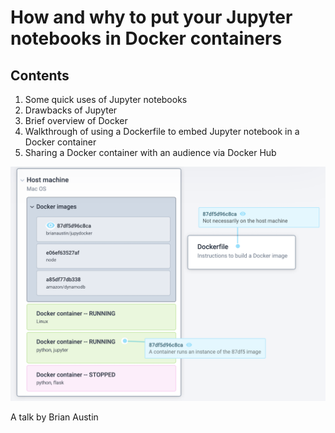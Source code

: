 # How and why to put your Jupyter notebooks in Docker containers

## Contents
1. Some quick uses of Jupyter notebooks
2. Drawbacks of Jupyter
3. Brief overview of Docker
4. Walkthrough of using a Dockerfile to embed Jupyter notebook in a Docker container
5. Sharing a Docker container with an audience via Docker Hub

![](slides/static/Docker_schematic.png)

A talk by Brian Austin
